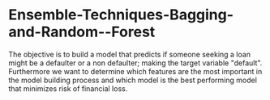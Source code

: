 # Ensemble-Techniques-Bagging-and-Random--Forest
The objective is to build a model that predicts if someone seeking a loan might be a defaulter or a non defaulter; making the target variable "default". Furthermore we want to determine which features are the most important in the model building process and which model is the best performing model that minimizes risk of financial loss.
